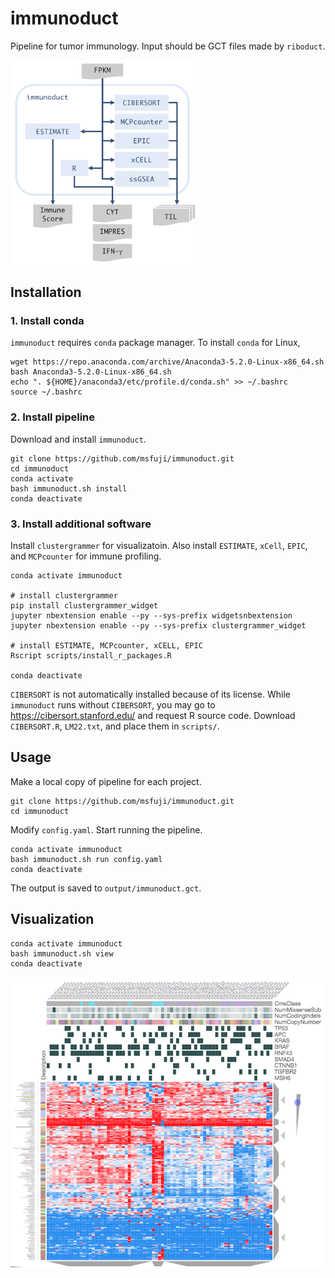 # immunoduct
Pipeline for tumor immunology. Input should be GCT files made by `riboduct`.

<img src="misc/immunoduct_flowchart.png" width="300px">

## Installation
### 1. Install conda
`immunoduct` requires `conda` package manager. To install `conda` for Linux,
```
wget https://repo.anaconda.com/archive/Anaconda3-5.2.0-Linux-x86_64.sh
bash Anaconda3-5.2.0-Linux-x86_64.sh
echo ". ${HOME}/anaconda3/etc/profile.d/conda.sh" >> ~/.bashrc
source ~/.bashrc
```

### 2. Install pipeline
Download and install `immunoduct`.
```
git clone https://github.com/msfuji/immunoduct.git
cd immunoduct
conda activate
bash immunoduct.sh install
conda deactivate
```

### 3. Install additional software
Install `clustergrammer` for visualizatoin. Also install `ESTIMATE`, `xCell`,
`EPIC`, and `MCPcounter` for immune profiling.
```
conda activate immunoduct

# install clustergrammer
pip install clustergrammer_widget
jupyter nbextension enable --py --sys-prefix widgetsnbextension
jupyter nbextension enable --py --sys-prefix clustergrammer_widget

# install ESTIMATE, MCPcounter, xCELL, EPIC
Rscript scripts/install_r_packages.R

conda deactivate
```

`CIBERSORT` is not automatically installed because of its license.
While `immunoduct` runs without `CIBERSORT`, you may go to
https://cibersort.stanford.edu/ and request R source code.
Download `CIBERSORT.R`, `LM22.txt`, and place them in `scripts/`.

## Usage
Make a local copy of pipeline for each project.
```
git clone https://github.com/msfuji/immunoduct.git
cd immunoduct
```
Modify `config.yaml`. Start running the pipeline.
```
conda activate immunoduct
bash immunoduct.sh run config.yaml
conda deactivate
```
The output is saved to `output/immunoduct.gct`.

## Visualization
```
conda activate immunoduct
bash immunoduct.sh view
conda deactivate
```
<img src="misc/TCGA_MSI_CRC.png" width="600px">

